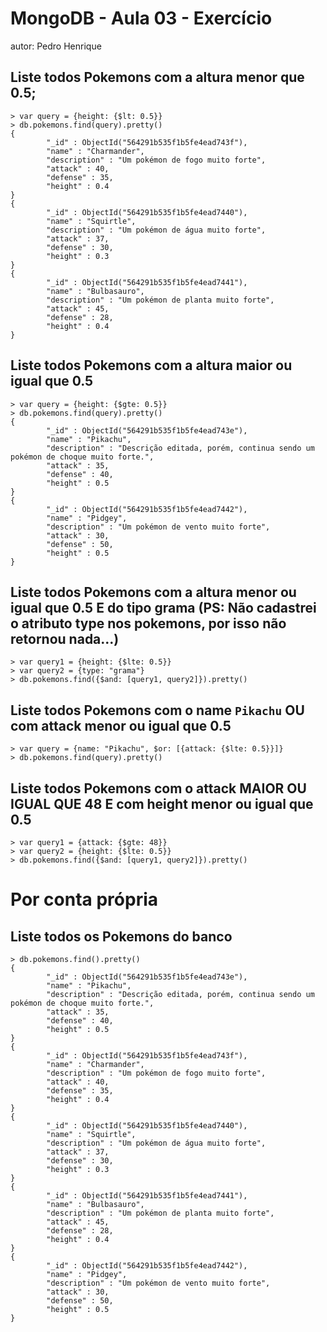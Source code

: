 # MongoDB - Aula 03 - Exercício
autor: Pedro Henrique

## Liste todos Pokemons com a altura **menor que** 0.5;
```
> var query = {height: {$lt: 0.5}}
> db.pokemons.find(query).pretty()
{
        "_id" : ObjectId("564291b535f1b5fe4ead743f"),
        "name" : "Charmander",
        "description" : "Um pokémon de fogo muito forte",
        "attack" : 40,
        "defense" : 35,
        "height" : 0.4
}
{
        "_id" : ObjectId("564291b535f1b5fe4ead7440"),
        "name" : "Squirtle",
        "description" : "Um pokémon de água muito forte",
        "attack" : 37,
        "defense" : 30,
        "height" : 0.3
}
{
        "_id" : ObjectId("564291b535f1b5fe4ead7441"),
        "name" : "Bulbasauro",
        "description" : "Um pokémon de planta muito forte",
        "attack" : 45,
        "defense" : 28,
        "height" : 0.4
}
```

## Liste todos Pokemons com a altura **maior ou igual que** 0.5
```
> var query = {height: {$gte: 0.5}}
> db.pokemons.find(query).pretty()
{
        "_id" : ObjectId("564291b535f1b5fe4ead743e"),
        "name" : "Pikachu",
        "description" : "Descrição editada, porém, continua sendo um pokémon de choque muito forte.",
        "attack" : 35,
        "defense" : 40,
        "height" : 0.5
}
{
        "_id" : ObjectId("564291b535f1b5fe4ead7442"),
        "name" : "Pidgey",
        "description" : "Um pokémon de vento muito forte",
        "attack" : 30,
        "defense" : 50,
        "height" : 0.5
}
```

## Liste todos Pokemons com a altura **menor ou igual que** 0.5 **E** do tipo grama (PS: Não cadastrei o atributo type nos pokemons, por isso não retornou nada...)
```
> var query1 = {height: {$lte: 0.5}}
> var query2 = {type: "grama"}
> db.pokemons.find({$and: [query1, query2]}).pretty()
```

## Liste todos Pokemons com o name `Pikachu` **OU** com attack **menor ou igual que** 0.5
```
> var query = {name: "Pikachu", $or: [{attack: {$lte: 0.5}}]}
> db.pokemons.find(query).pretty()
```

## Liste todos Pokemons com o attack **MAIOR OU IGUAL QUE** 48 **E** com  height **menor ou igual que** 0.5
```
> var query1 = {attack: {$gte: 48}}
> var query2 = {height: {$lte: 0.5}}
> db.pokemons.find({$and: [query1, query2]}).pretty()
```

# Por conta própria
## Liste todos os Pokemons do banco
```
> db.pokemons.find().pretty()
{
        "_id" : ObjectId("564291b535f1b5fe4ead743e"),
        "name" : "Pikachu",
        "description" : "Descrição editada, porém, continua sendo um pokémon de choque muito forte.",
        "attack" : 35,
        "defense" : 40,
        "height" : 0.5
}
{
        "_id" : ObjectId("564291b535f1b5fe4ead743f"),
        "name" : "Charmander",
        "description" : "Um pokémon de fogo muito forte",
        "attack" : 40,
        "defense" : 35,
        "height" : 0.4
}
{
        "_id" : ObjectId("564291b535f1b5fe4ead7440"),
        "name" : "Squirtle",
        "description" : "Um pokémon de água muito forte",
        "attack" : 37,
        "defense" : 30,
        "height" : 0.3
}
{
        "_id" : ObjectId("564291b535f1b5fe4ead7441"),
        "name" : "Bulbasauro",
        "description" : "Um pokémon de planta muito forte",
        "attack" : 45,
        "defense" : 28,
        "height" : 0.4
}
{
        "_id" : ObjectId("564291b535f1b5fe4ead7442"),
        "name" : "Pidgey",
        "description" : "Um pokémon de vento muito forte",
        "attack" : 30,
        "defense" : 50,
        "height" : 0.5
}
```